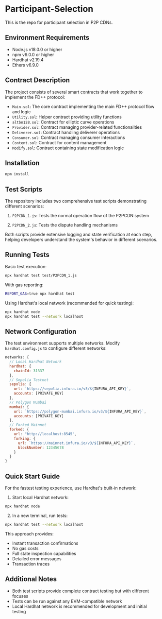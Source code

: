 # Participant-Selection
This is the repo for participant selection in P2P CDNs.


## Environment Requirements

- Node.js v18.0.0 or higher
- npm v9.0.0 or higher
- Hardhat v2.19.4
- Ethers v6.9.0

## Contract Description

The project consists of several smart contracts that work together to implement the FD++ protocol:

- `Main.sol`: The core contract implementing the main FD++ protocol flow and logic
- `Utility.sol`: Helper contract providing utility functions
- `altbn128.sol`: Contract for elliptic curve operations
- `Provider.sol`: Contract managing provider-related functionalities
- `Deliverer.sol`: Contract handling deliverer operations
- `Consumer.sol`: Contract managing consumer interactions
- `Content.sol`: Contract for content management
- `Modify.sol`: Contract containing state modification logic

## Installation

```bash
npm install
```

## Test Scripts

The repository includes two comprehensive test scripts demonstrating different scenarios:

1. `P2PCDN_1.js`: Tests the normal operation flow of the P2PCDN system


2. `P2PCDN_2.js`: Tests the dispute handling mechanisms


Both scripts provide extensive logging and state verification at each step, helping developers understand the system's behavior in different scenarios.

## Running Tests

Basic test execution:
```bash
npx hardhat test test/P2PCDN_1.js
```

With gas reporting:
```bash
REPORT_GAS=true npx hardhat test
```

Using Hardhat's local network (recommended for quick testing):
```bash
npx hardhat node
npx hardhat test --network localhost
```

## Network Configuration

The test environment supports multiple networks. Modify `hardhat.config.js` to configure different networks:

```javascript
networks: {
  // Local Hardhat Network
  hardhat: {
    chainId: 31337
  },
  // Sepolia Testnet
  sepolia: {
    url: `https://sepolia.infura.io/v3/${INFURA_API_KEY}`,
    accounts: [PRIVATE_KEY]
  },
  // Polygon Mumbai
  mumbai: {
    url: `https://polygon-mumbai.infura.io/v3/${INFURA_API_KEY}`,
    accounts: [PRIVATE_KEY]
  },
  // Forked Mainnet
  forked: {
    url: "http://localhost:8545",
    forking: {
      url: `https://mainnet.infura.io/v3/${INFURA_API_KEY}`,
      blockNumber: 12345678
    }
  }
}
```

## Quick Start Guide

For the fastest testing experience, use Hardhat's built-in network:

1. Start local Hardhat network:
```bash
npx hardhat node
```

2. In a new terminal, run tests:
```bash
npx hardhat test --network localhost
```

This approach provides:
- Instant transaction confirmations
- No gas costs
- Full state inspection capabilities
- Detailed error messages
- Transaction traces



## Additional Notes

- Both test scripts provide complete contract testing but with different focuses
- Tests can be run against any EVM-compatible network
- Local Hardhat network is recommended for development and initial testing
